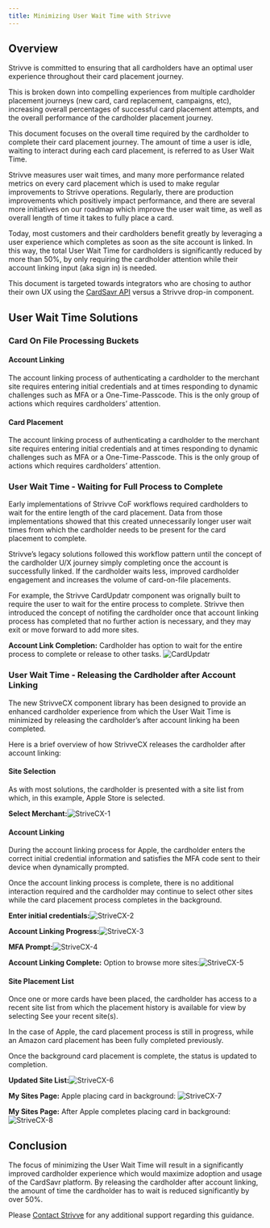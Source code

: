 ```yaml
---
title: Minimizing User Wait Time with Strivve
---
```



## Overview

Strivve is committed to ensuring that all cardholders have an optimal user experience throughout their card placement journey.  

This is broken down into compelling experiences from multiple cardholder placement journeys (new card, card replacement, campaigns, etc), increasing overall percentages of successful card placement attempts, and the overall performance of the cardholder placement journey.

This document focuses on the overall time required by the cardholder to complete their card placement journey.  The amount of time a user is idle, waiting to interact during each card placement, is referred to as User Wait Time.   

Strivve measures user wait times, and many more performance related metrics on every card placement which is used to make regular improvements to Strivve operations. Regularly, there are production improvements which positively impact performance, and there are several more initiatives on our roadmap which improve the user wait time, as well as overall length of time it takes to fully place a card. 

Today, most customers and their cardholders benefit greatly by leveraging a user experience which completes as soon as the site account is linked.  In this way, the total User Wait Time for cardholders is significantly reduced by more than 50%, by only requiring the cardholder attention while their account linking input (aka sign in) is needed. 

This document is targeted towards integrators who are chosing to author their own UX using the [CardSavr API](/integrations/introduction#card-savr-api) versus a Strivve drop-in component.

## User Wait Time Solutions

### Card On File Processing Buckets

#### Account Linking
The account linking process of authenticating a cardholder to the merchant site requires entering initial credentials and at times responding to dynamic challenges such as MFA or a One-Time-Passcode.  This is the only group of actions which requires cardholders’ attention.

#### Card Placement
The account linking process of authenticating a cardholder to the merchant site requires entering initial credentials and at times responding to dynamic challenges such as MFA or a One-Time-Passcode.  This is the only group of actions which requires cardholders’ attention.

### User Wait Time - Waiting for Full Process to Complete
Early implementations of Strivve CoF workflows required cardholders to wait for the entire length of the card placement.  Data from those implementations showed that this created unnecessarily longer user wait times from which the cardholder needs to be present for the card placement to complete.

Strivve’s legacy solutions followed this workflow pattern until the concept of the cardholder U/X journey simply completing once the account is successfully linked.  If the cardholder waits less, improved cardholder engagement and increases the volume of card-on-file placements.

For example, the Strivve CardUpdatr component was orignally built to require the user to wait for the entire process to complete.  Strivve then introduced the concept of notifing the cardholder once that account linking process has completed that no further action is necessary, and they may exit or move forward to add more sites.  

**Account Link Completion:**  Cardholder has option to wait for the entire process to complete or release to other tasks.
![CardUpdatr](/images/cu_account_link_complete.png) 

### User Wait Time - Releasing the Cardholder after Account Linking
The new StrivveCX component library has been designed to provide an enhanced cardholder experience from which the User Wait Time is minimized by releasing the cardholder’s after account linking ha been completed. 

Here is a brief overview of how StrivveCX releases the cardholder after account linking:

#### Site Selection
As with most solutions, the cardholder is presented with a site list from which, in this example, Apple Store is selected.

**Select Merchant:**![StriveCX-1](/images/cx_select_merchant.png) 

#### Account Linking
During the account linking process for Apple, the cardholder enters the correct initial credential information and satisfies the MFA code sent to their device when dynamically prompted.

Once the account linking process is complete, there is no additional interaction required and the cardholder may continue to select other sites while the card placement process completes in the background. 

**Enter initial credentials:**![StriveCX-2](/images/cx_account_link_initial_apple.png) 

**Account Linking Progress:**![StriveCX-3](/images/cx_account_link_progress_apple.png) 

**MFA Prompt:**![StriveCX-4](/images/cx_account_link_progress_mfa_apple.png) 

**Account Linking Complete:**  Option to browse more sites:![StriveCX-5](/images/cx_account_link_complete_apple.png) 

#### Site Placement List
Once one or more cards have been placed, the cardholder has access to a recent site list from which the placement history is available for view by selecting See your recent site(s).
 
In the case of Apple, the card placement process is still in progress, while an Amazon card placement has been fully completed previously.

Once the background card placement is complete, the status is updated to completion.

**Updated Site List:**![StriveCX-6](/images/cx_recent_sites.png) 

**My Sites Page:**  Apple placing card in background:
![StriveCX-7](/images/cx_my_sites_1.png) 

**My Sites Page:**  After Apple completes placing card in background:
![StriveCX-8](/images/cx_my_sites_2.png) 

## Conclusion
The focus of minimizing the User Wait Time will result in a significantly improved cardholder experience which would maximize adoption and usage of the CardSavr platform.  By releasing the cardholder after account linking, the amount of time the cardholder has to wait is reduced significantly by over 50%.  

Please [Contact Strivve](mailto:support@strivve.com) for any additional support regarding this guidance.










